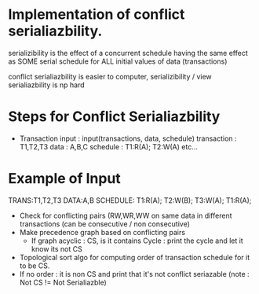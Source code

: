# Implementation of conflict serialiazbility.
serializibility is the effect of a concurrent schedule having the same effect as
SOME serial schedule for ALL initial values of data (transactions)

conflict serialiazbility is easier to computer, serializibility / view serialiazbility is np hard

# Steps for Conflict Serialiazbility
- Transaction input : input(transactions, data, schedule)
transaction : T1,T2,T3
data : A,B,C
schedule : T1:R(A); T2:W(A) etc...

# Example of Input
TRANS:T1,T2,T3
DATA:A,B
SCHEDULE:
T1:R(A);
T2:W(B);
T3:W(A);
T1:R(A);

- Check for conflicting pairs (RW,WR,WW on same data in different transactions
  (can be consecutive / non consecutive)
- Make precedence graph based on conflicting pairs
    - If graph acyclic : CS, is it contains Cycle : print the cycle and let it know its not CS
- Topological sort algo for computing order of transaction schedule for it to be CS.
- If no order : it is non CS and print that it's not conflict seriazable (note : Not CS != Not Serialiazble)
